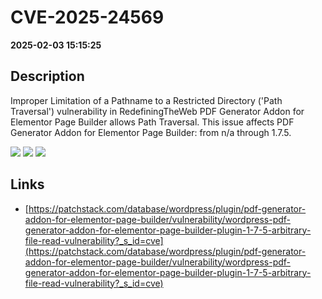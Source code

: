 # CVE-2025-24569

**2025-02-03 15:15:25**

## Description
Improper Limitation of a Pathname to a Restricted Directory ('Path Traversal') vulnerability in RedefiningTheWeb PDF Generator Addon for Elementor Page Builder allows Path Traversal. This issue affects PDF Generator Addon for Elementor Page Builder: from n/a through 1.7.5.

![](https://img.shields.io/static/v1?label=Score&message=7.5&color=red)
![](https://img.shields.io/static/v1?label=Severity&message=HIGH&color=red)
![](https://img.shields.io/static/v1?label=CWE&message=Traversal&color=green)

## Links
- [https://patchstack.com/database/wordpress/plugin/pdf-generator-addon-for-elementor-page-builder/vulnerability/wordpress-pdf-generator-addon-for-elementor-page-builder-plugin-1-7-5-arbitrary-file-read-vulnerability?_s_id=cve](https://patchstack.com/database/wordpress/plugin/pdf-generator-addon-for-elementor-page-builder/vulnerability/wordpress-pdf-generator-addon-for-elementor-page-builder-plugin-1-7-5-arbitrary-file-read-vulnerability?_s_id=cve)
